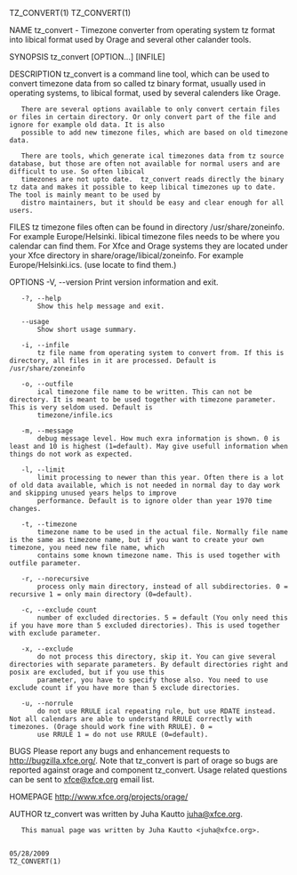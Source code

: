 TZ_CONVERT(1)                                                                                                                                                               TZ_CONVERT(1)

NAME
       tz_convert - Timezone converter from operating system tz format into libical format used by Orage and several other calander tools.

SYNOPSIS
       tz_convert [OPTION...] [INFILE]

DESCRIPTION
       tz_convert is a command line tool, which can be used to convert timezone data from so called tz binary format, usually used in operating systems, to libical format, used by
       several calenders like Orage.

       There are several options available to only convert certain files or files in certain directory. Or only convert part of the file and ignore for example old data. It is also
       possible to add new timezone files, which are based on old timezone data.

       There are tools, which generate ical timezones data from tz source database, but those are often not available for normal users and are difficult to use. So often libical
       timezones are not upto date.  tz_convert reads directly the binary tz data and makes it possible to keep libical timezones up to date. The tool is mainly meant to be used by
       distro maintainers, but it should be easy and clear enough for all users.

FILES
       tz timezone files often can be found in directory /usr/share/zoneinfo. For example Europe/Helsinki. libical timezone files needs to be where you calendar can find them. For Xfce
       and Orage systems they are located under your Xfce directory in share/orage/libical/zoneinfo. For example Europe/Helsinki.ics. (use locate to find them.)

OPTIONS
       -V, --version
           Print version information and exit.

       -?, --help
           Show this help message and exit.

       --usage
           Show short usage summary.

       -i, --infile
           tz file name from operating system to convert from. If this is directory, all files in it are processed. Default is /usr/share/zoneinfo

       -o, --outfile
           ical timezone file name to be written. This can not be directory. It is meant to be used together with timezone parameter. This is very seldom used. Default is
           timezone/infile.ics

       -m, --message
           debug message level. How much exra information is shown. 0 is least and 10 is highest (1=default). May give usefull information when things do not work as expected.

       -l, --limit
           limit processing to newer than this year. Often there is a lot of old data available, which is not needed in normal day to day work and skipping unused years helps to improve
           performance. Default is to ignore older than year 1970 time changes.

       -t, --timezone
           timezone name to be used in the actual file. Normally file name is the same as timezone name, but if you want to create your own timezone, you need new file name, which
           contains some known timezone name. This is used together with outfile parameter.

       -r, --norecursive
           process only main directory, instead of all subdirectories. 0 = recursive 1 = only main directory (0=default).

       -c, --exclude count
           number of excluded directories. 5 = default (You only need this if you have more than 5 excluded directories). This is used together with exclude parameter.

       -x, --exclude
           do not process this directory, skip it. You can give several directories with separate parameters. By default directories right and posix are excluded, but if you use this
           parameter, you have to specify those also. You need to use exclude count if you have more than 5 exclude directories.

       -u, --norrule
           do not use RRULE ical repeating rule, but use RDATE instead. Not all calendars are able to understand RRULE correctly with timezones. (Orage should work fine with RRULE). 0 =
           use RRULE 1 = do not use RRULE (0=default).

BUGS
       Please report any bugs and enhancement requests to http://bugzilla.xfce.org/. Note that tz_convert is part of orage so bugs are reported against orage and component tz_convert.
       Usage related questions can be sent to xfce@xfce.org email list.

HOMEPAGE
       http://www.xfce.org/projects/orage/

AUTHOR
       tz_convert was written by Juha Kautto <juha@xfce.org>.

       This manual page was written by Juha Kautto <juha@xfce.org>.

                                                                                        05/28/2009                                                                          TZ_CONVERT(1)
